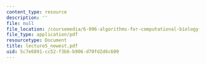 ```yaml
---
content_type: resource
description: ''
file: null
file_location: /coursemedia/6-096-algorithms-for-computational-biology-spring-2005/5c7e6891cc52f3b6b906d70fd2d6c609_lecture5_newest.pdf
file_type: application/pdf
resourcetype: Document
title: lecture5_newest.pdf
uid: 5c7e6891-cc52-f3b6-b906-d70fd2d6c609
---
```

